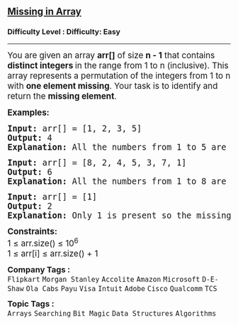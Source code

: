<h2><a href="https://www.geeksforgeeks.org/problems/missing-number-in-array1416/1?page=1&company=Amazon,Google&difficulty=Easy&sortBy=submissions">Missing in Array</a></h2><h3>Difficulty Level : Difficulty: Easy</h3><hr><div class="problems_problem_content__Xm_eO"><p><span style="font-size: 14pt;">You are given an array <strong>arr[]</strong> of size <strong>n - 1</strong> that contains<strong> distinct integers </strong>in the range from 1 to n (inclusive). This array represents a permutation of the integers from 1 to n with <strong>one element missing</strong>. Your task is to identify and return the <strong>missing element</strong>.</span></p>
<p><span style="font-size: 14pt;"><strong>Examples:</strong></span></p>
<pre><span style="font-size: 14pt;"><strong>Input: </strong>arr[] = [1, 2, 3, 5]
<strong>Output: </strong>4
<strong>Explanation: </strong>All the numbers from 1 to 5 are present except 4.<br></span></pre>
<pre><span style="font-size: 14pt;"><strong>Input: </strong>arr[] = [8, 2, 4, 5, 3, 7, 1]
<strong>Output:</strong> 6
<strong>Explanation: </strong>All the numbers from 1 to 8 are present except 6.</span></pre>
<pre><span style="font-size: 14pt;"><strong>Input: </strong>arr[] = [1]
<strong>Output: </strong>2
<strong>Explanation: </strong>Only 1 is present so the missing element is 2.<br></span></pre>
<p><span style="font-size: 14pt;"><strong>Constraints:</strong><br>1 ≤ arr.size() ≤ 10<sup>6</sup><br>1 ≤ arr[i] ≤ arr.size() + 1</span></p></div><p><span style=font-size:18px><strong>Company Tags : </strong><br><code>Flipkart</code>&nbsp;<code>Morgan Stanley</code>&nbsp;<code>Accolite</code>&nbsp;<code>Amazon</code>&nbsp;<code>Microsoft</code>&nbsp;<code>D-E-Shaw</code>&nbsp;<code>Ola Cabs</code>&nbsp;<code>Payu</code>&nbsp;<code>Visa</code>&nbsp;<code>Intuit</code>&nbsp;<code>Adobe</code>&nbsp;<code>Cisco</code>&nbsp;<code>Qualcomm</code>&nbsp;<code>TCS</code>&nbsp;<br><p><span style=font-size:18px><strong>Topic Tags : </strong><br><code>Arrays</code>&nbsp;<code>Searching</code>&nbsp;<code>Bit Magic</code>&nbsp;<code>Data Structures</code>&nbsp;<code>Algorithms</code>&nbsp;